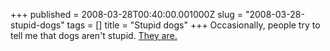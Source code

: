 +++
published = 2008-03-28T00:40:00.001000Z
slug = "2008-03-28-stupid-dogs"
tags = []
title = "Stupid dogs"
+++
Occasionally, people try to tell me that dogs aren't stupid. [They
are.](http://xo.typepad.com/blog/2008/03/video-dog-confu.html)
